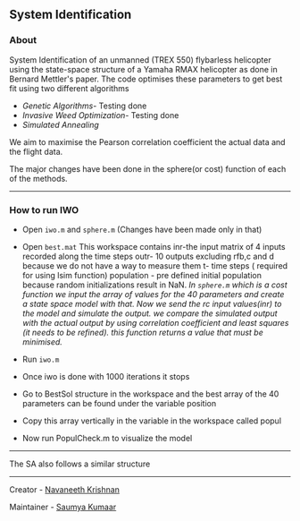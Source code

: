 ## System Identification

### About

System Identification of an unmanned (TREX 550) flybarless helicopter using the state-space structure of a Yamaha RMAX helicopter as done in Bernard Mettler's paper.
The code optimises these parameters to get best fit using two different algorithms

- *Genetic Algorithms*- Testing done
- *Invasive Weed Optimization*- Testing done
- *Simulated Annealing*

We aim to maximise the Pearson correlation coefficient  the actual data and the flight data. 

The major changes have been done in the sphere(or cost) function of each of the methods.

---
### How to run IWO
- Open `iwo.m` and `sphere.m` (Changes have been made only in that)
- Open `best.mat` This workspace contains inr-the input matrix of 4 inputs recorded along the time steps
                                         outr- 10 outputs excluding rfb,c and d because we do not have a way to measure them
                                         t- time steps ( required for using lsim function)
					 population - pre defined initial population because random initializations result in NaN. 
					 *In `sphere.m` which is a cost function we input the array of values for the 40 parameters and create a state space model with that. Now we send the rc input values(inr) to the model and simulate the output. we compare the simulated output with the actual output by using correlation coefficient and least squares (it needs to be refined). this function returns a value that must be minimised.*

- Run `iwo.m`
- Once iwo is done with 1000 iterations it stops
- Go to BestSol structure in the workspace and the best array of the 40 parameters can be found under the variable position
- Copy this array vertically in the variable in the workspace called popul
- Now run PopulCheck.m to visualize the model
-----------------------------------------------------------------------------------
The SA also follows a similar structure

---

Creator - [Navaneeth Krishnan](https://github.com/Navaneeth-krishnan)

Maintainer - [Saumya Kumaar](https://dronefreak.bitbucket.io/)
